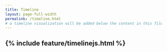 ```yaml
---
title: Timeline
layout: page-full-width
permalink: /timeline.html
# a timeline visualization will be added below the content in this file
---
```


## {% include feature/timelinejs.html %}
